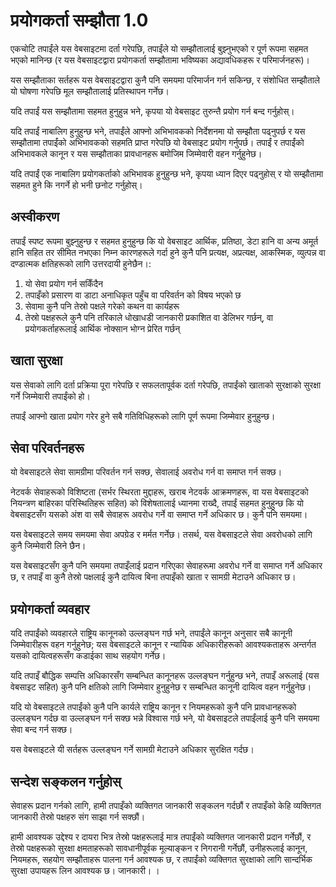 # प्रयोगकर्ता सम्झौता 1.0

एकचोटि तपाईंले यस वेबसाइटमा दर्ता गरेपछि, तपाईंले यो सम्झौतालाई बुझ्नुभएको र पूर्ण रूपमा सहमत भएको मानिन्छ (र यस वेबसाइटद्वारा प्रयोगकर्ता सम्झौतामा भविष्यका अद्यावधिकहरू र परिमार्जनहरू)।

यस सम्झौताका सर्तहरू यस वेबसाइटद्वारा कुनै पनि समयमा परिमार्जन गर्न सकिन्छ, र संशोधित सम्झौताले यो घोषणा गरेपछि मूल सम्झौतालाई प्रतिस्थापन गर्नेछ।

यदि तपाईं यस सम्झौतामा सहमत हुनुहुन्न भने, कृपया यो वेबसाइट तुरुन्तै प्रयोग गर्न बन्द गर्नुहोस्।

यदि तपाईं नाबालिग हुनुहुन्छ भने, तपाईंले आफ्नो अभिभावकको निर्देशनमा यो सम्झौता पढ्नुपर्छ र यस सम्झौतामा तपाईंको अभिभावकको सहमति प्राप्त गरेपछि यो वेबसाइट प्रयोग गर्नुपर्छ। तपाईं र तपाईंको अभिभावकले कानून र यस सम्झौताका प्रावधानहरू बमोजिम जिम्मेवारी वहन गर्नुहुनेछ।

यदि तपाईं एक नाबालिग प्रयोगकर्ताको अभिभावक हुनुहुन्छ भने, कृपया ध्यान दिएर पढ्नुहोस् र यो सम्झौतामा सहमत हुने कि नगर्ने हो भनी छनोट गर्नुहोस्।

## अस्वीकरण

तपाईं स्पष्ट रूपमा बुझ्नुहुन्छ र सहमत हुनुहुन्छ कि यो वेबसाइट आर्थिक, प्रतिष्ठा, डेटा हानि वा अन्य अमूर्त हानि सहित तर सीमित नभएका निम्न कारणहरूले गर्दा हुने कुनै पनि प्रत्यक्ष, अप्रत्यक्ष, आकस्मिक, व्युत्पन्न वा दण्डात्मक क्षतिहरूको लागि उत्तरदायी हुनेछैन।:

1. यो सेवा प्रयोग गर्न सकिँदैन
1. तपाइँको प्रसारण वा डाटा अनाधिकृत पहुँच वा परिवर्तन को विषय भएको छ
1. सेवामा कुनै पनि तेस्रो पक्षले गरेको कथन वा कार्यहरू
1. तेस्रो पक्षहरूले कुनै पनि तरिकाले धोखाधडी जानकारी प्रकाशित वा डेलिभर गर्छन्, वा प्रयोगकर्ताहरूलाई आर्थिक नोक्सान भोग्न प्रेरित गर्छन्

## खाता सुरक्षा

यस सेवाको लागि दर्ता प्रक्रिया पूरा गरेपछि र सफलतापूर्वक दर्ता गरेपछि, तपाईंको खाताको सुरक्षाको सुरक्षा गर्ने जिम्मेवारी तपाईंको हो।

तपाईं आफ्नो खाता प्रयोग गरेर हुने सबै गतिविधिहरूको लागि पूर्ण रूपमा जिम्मेवार हुनुहुन्छ।

## सेवा परिवर्तनहरू

यो वेबसाइटले सेवा सामग्रीमा परिवर्तन गर्न सक्छ, सेवालाई अवरोध गर्न वा समाप्त गर्न सक्छ।

नेटवर्क सेवाहरूको विशिष्टता (सर्भर स्थिरता मुद्दाहरू, खराब नेटवर्क आक्रमणहरू, वा यस वेबसाइटको नियन्त्रण बाहिरका परिस्थितिहरू सहित) को विशेषतालाई ध्यानमा राख्दै, तपाईं सहमत हुनुहुन्छ कि यो वेबसाइटसँग यसको अंश वा सबै सेवाहरू अवरोध गर्ने वा समाप्त गर्ने अधिकार छ। कुनै पनि समयमा।

यस वेबसाइटले समय समयमा सेवा अपग्रेड र मर्मत गर्नेछ। तसर्थ, यस वेबसाइटले सेवा अवरोधको लागि कुनै जिम्मेवारी लिने छैन।

यस वेबसाइटसँग कुनै पनि समयमा तपाइँलाई प्रदान गरिएका सेवाहरूमा अवरोध गर्ने वा समाप्त गर्ने अधिकार छ, र तपाइँ वा कुनै तेस्रो पक्षलाई कुनै दायित्व बिना तपाइँको खाता र सामग्री मेटाउने अधिकार छ।

## प्रयोगकर्ता व्यवहार

यदि तपाईंको व्यवहारले राष्ट्रिय कानूनको उल्लङ्घन गर्छ भने, तपाईंले कानून अनुसार सबै कानूनी जिम्मेवारीहरू वहन गर्नुहुनेछ; यस वेबसाइटले कानून र न्यायिक अधिकारीहरूको आवश्यकताहरू अन्तर्गत यसको दायित्वहरूसँग कडाईका साथ सहयोग गर्नेछ।

यदि तपाइँ बौद्धिक सम्पत्ति अधिकारसँग सम्बन्धित कानूनहरू उल्लङ्घन गर्नुहुन्छ भने, तपाइँ अरूलाई (यस वेबसाइट सहित) कुनै पनि क्षतिको लागि जिम्मेवार हुनुहुनेछ र सम्बन्धित कानूनी दायित्व वहन गर्नुहुनेछ।

यदि यो वेबसाइटले तपाईंको कुनै पनि कार्यले राष्ट्रिय कानून र नियमहरूको कुनै पनि प्रावधानहरूको उल्लङ्घन गर्दछ वा उल्लङ्घन गर्न सक्छ भन्ने विश्वास गर्छ भने, यो वेबसाइटले तपाईंलाई कुनै पनि समयमा सेवा बन्द गर्न सक्छ।

यस वेबसाइटले यी सर्तहरू उल्लङ्घन गर्ने सामग्री मेटाउने अधिकार सुरक्षित गर्दछ।

## सन्देश सङ्कलन गर्नुहोस्

सेवाहरू प्रदान गर्नको लागि, हामी तपाइँको व्यक्तिगत जानकारी सङ्कलन गर्दछौं र तपाइँको केहि व्यक्तिगत जानकारी तेस्रो पक्षहरु संग साझा गर्न सक्छौं।

हामी आवश्यक उद्देश्य र दायरा भित्र तेस्रो पक्षहरूलाई मात्र तपाईंको व्यक्तिगत जानकारी प्रदान गर्नेछौं, र तेस्रो पक्षहरूको सुरक्षा क्षमताहरूको सावधानीपूर्वक मूल्याङ्कन र निगरानी गर्नेछौं, उनीहरूलाई कानून, नियमहरू, सहयोग सम्झौताहरू पालना गर्न आवश्यक छ, र तपाईंको व्यक्तिगत सुरक्षाको लागि सान्दर्भिक सुरक्षा उपायहरू लिन आवश्यक छ। जानकारी। ।
